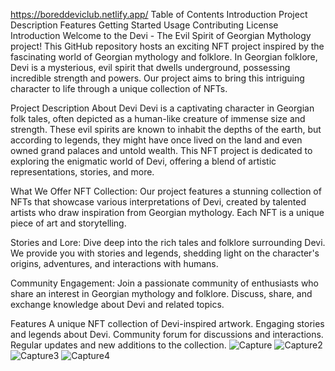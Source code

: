 https://boreddeviclub.netlify.app/
Table of Contents
Introduction
Project Description
Features
Getting Started
Usage
Contributing
License
Introduction
Welcome to the Devi - The Evil Spirit of Georgian Mythology project! This GitHub repository hosts an exciting NFT project inspired by the fascinating world of Georgian mythology and folklore. In Georgian folklore, Devi is a mysterious, evil spirit that dwells underground, possessing incredible strength and powers. Our project aims to bring this intriguing character to life through a unique collection of NFTs.

Project Description
About Devi
Devi is a captivating character in Georgian folk tales, often depicted as a human-like creature of immense size and strength. These evil spirits are known to inhabit the depths of the earth, but according to legends, they might have once lived on the land and even owned grand palaces and untold wealth. This NFT project is dedicated to exploring the enigmatic world of Devi, offering a blend of artistic representations, stories, and more.

What We Offer
NFT Collection: Our project features a stunning collection of NFTs that showcase various interpretations of Devi, created by talented artists who draw inspiration from Georgian mythology. Each NFT is a unique piece of art and storytelling.

Stories and Lore: Dive deep into the rich tales and folklore surrounding Devi. We provide you with stories and legends, shedding light on the character's origins, adventures, and interactions with humans.

Community Engagement: Join a passionate community of enthusiasts who share an interest in Georgian mythology and folklore. Discuss, share, and exchange knowledge about Devi and related topics.

Features
A unique NFT collection of Devi-inspired artwork.
Engaging stories and legends about Devi.
Community forum for discussions and interactions.
Regular updates and new additions to the collection.
![Capture](https://github.com/kuxala/Devi/assets/81477594/b21ba786-6c23-40d6-8111-da00077a17b6)
![Capture2](https://github.com/kuxala/Devi/assets/81477594/fd6875c7-9592-4fb9-b337-a633470467ee)
![Capture3](https://github.com/kuxala/Devi/assets/81477594/7f827f9f-1d1d-4bea-bcb5-d36f5d5c2037)
![Capture4](https://github.com/kuxala/Devi/assets/81477594/db7f6877-850d-4176-a708-38f3ec8cc050)
